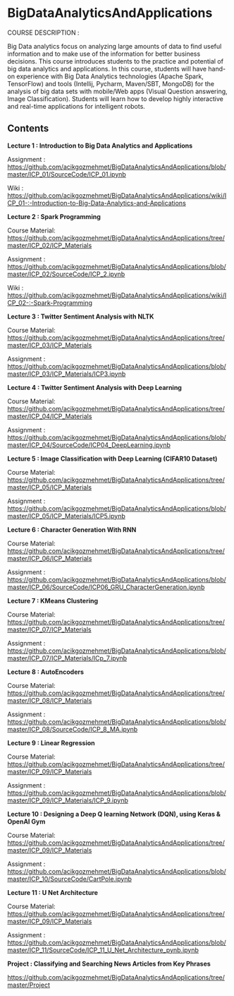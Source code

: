 # BigDataAnalyticsAndApplications
COURSE DESCRIPTION :

Big Data analytics focus on analyzing large amounts of data to find useful information and to make use of the information for better business decisions. This course introduces students to the practice and potential of big data analytics and applications. In this course, students will have hand-on experience with Big Data Analytics technologies (Apache Spark, TensorFlow) and tools (Intellij, Pycharm, Maven/SBT, MongoDB) for the analysis of big data sets with mobile/Web apps (Visual Question answering, Image Classification). Students will learn how to develop highly interactive and real-time applications for intelligent robots.

## Contents 
**Lecture 1 : Introduction to Big Data Analytics and Applications**

   Assignment     : https://github.com/acikgozmehmet/BigDataAnalyticsAndApplications/blob/master/ICP_01/SourceCode/ICP_01.ipynb
   
   Wiki           : https://github.com/acikgozmehmet/BigDataAnalyticsAndApplications/wiki/ICP_01-:-Introduction-to-Big-Data-Analytics-and-Applications

**Lecture 2 : Spark Programming**

   Course Material: https://github.com/acikgozmehmet/BigDataAnalyticsAndApplications/tree/master/ICP_02/ICP_Materials 

   Assignment     : https://github.com/acikgozmehmet/BigDataAnalyticsAndApplications/blob/master/ICP_02/SourceCode/ICP_2.ipynb
   
   Wiki           : https://github.com/acikgozmehmet/BigDataAnalyticsAndApplications/wiki/ICP_02-:-Spark-Programming

**Lecture 3 : Twitter Sentiment Analysis with NLTK**

Course Material: https://github.com/acikgozmehmet/BigDataAnalyticsAndApplications/tree/master/ICP_03/ICP_Materials 

Assignment     : https://github.com/acikgozmehmet/BigDataAnalyticsAndApplications/blob/master/ICP_03/ICP_Materials/ICP3.ipynb


**Lecture 4 : Twitter Sentiment Analysis with Deep Learning**

Course Material: https://github.com/acikgozmehmet/BigDataAnalyticsAndApplications/tree/master/ICP_04/ICP_Materials 

Assignment     : https://github.com/acikgozmehmet/BigDataAnalyticsAndApplications/blob/master/ICP_04/SourceCode/ICP04_DeepLearning.ipynb

**Lecture 5 : Image Classification with Deep Learning (CIFAR10 Dataset)**

Course Material: https://github.com/acikgozmehmet/BigDataAnalyticsAndApplications/tree/master/ICP_05/ICP_Materials 

Assignment     : https://github.com/acikgozmehmet/BigDataAnalyticsAndApplications/blob/master/ICP_05/ICP_Materials/ICP5.ipynb

**Lecture 6 : Character Generation With RNN**

Course Material: https://github.com/acikgozmehmet/BigDataAnalyticsAndApplications/tree/master/ICP_06/ICP_Materials 

Assignment     : https://github.com/acikgozmehmet/BigDataAnalyticsAndApplications/blob/master/ICP_06/SourceCode/ICP06_GRU_CharacterGeneration.ipynb

**Lecture 7 : KMeans Clustering**

Course Material: https://github.com/acikgozmehmet/BigDataAnalyticsAndApplications/tree/master/ICP_07/ICP_Materials 

Assignment     : https://github.com/acikgozmehmet/BigDataAnalyticsAndApplications/blob/master/ICP_07/ICP_Materials/ICp_7.ipynb

**Lecture 8 : AutoEncoders**

Course Material: https://github.com/acikgozmehmet/BigDataAnalyticsAndApplications/tree/master/ICP_08/ICP_Materials 

Assignment     : https://github.com/acikgozmehmet/BigDataAnalyticsAndApplications/blob/master/ICP_08/SourceCode/ICP_8_MA.ipynb

**Lecture 9 : Linear Regression**

Course Material: https://github.com/acikgozmehmet/BigDataAnalyticsAndApplications/tree/master/ICP_09/ICP_Materials 

Assignment     : https://github.com/acikgozmehmet/BigDataAnalyticsAndApplications/blob/master/ICP_09/ICP_Materials/ICP_9.ipynb

**Lecture 10 : Designing a Deep Q learning Network (DQN), using Keras & OpenAI Gym**

Course Material: https://github.com/acikgozmehmet/BigDataAnalyticsAndApplications/tree/master/ICP_09/ICP_Materials 

Assignment     : https://github.com/acikgozmehmet/BigDataAnalyticsAndApplications/blob/master/ICP_10/SourceCode/CartPole.ipynb

**Lecture 11 : U Net Architecture**

Course Material: https://github.com/acikgozmehmet/BigDataAnalyticsAndApplications/tree/master/ICP_09/ICP_Materials 

Assignment     : https://github.com/acikgozmehmet/BigDataAnalyticsAndApplications/blob/master/ICP_11/SourceCode/ICP_11_U_Net_Architecture_pynb.ipynb


**Project : Classifying and Searching News  Articles from Key Phrases**

https://github.com/acikgozmehmet/BigDataAnalyticsAndApplications/tree/master/Project
